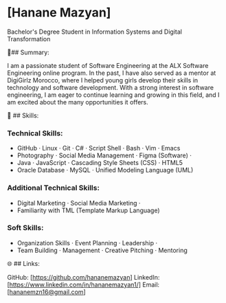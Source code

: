 # [Hanane Mazyan]
Bachelor's Degree Student in Information Systems and Digital Transformation

🌟## Summary:

 I am a passionate student of Software Engineering at the ALX Software Engineering online program.
 In the past, I have also served as a mentor at DigiGirlz Morocco, where I helped young girls develop their skills in technology and software development.
 With a strong interest in software engineering, I am eager to continue learning and growing in this field, and I am excited about the many opportunities it offers.
 
🔧 ## Skills:

### Technical Skills:

* GitHub · Linux · Git · C# · Script Shell · Bash · Vim · Emacs
* Photography · Social Media Management · Figma (Software) ·
* Java · JavaScript · Cascading Style Sheets (CSS) · HTML5
* Oracle Database · MySQL · Unified Modeling Language (UML)

### Additional Technical Skills:

* Digital Marketing · Social Media Marketing ·
* Familiarity with TML (Template Markup Language)

### Soft Skills:

* Organization Skills · Event Planning · Leadership ·
* Team Building · Management · Creative Pitching · Mentoring

🌐 ## Links:

GitHub: [https://github.com/hananemazyan]
LinkedIn: [https://www.linkedin.com/in/hananemazyan1/]
Email: [hananemzn16@gmail.com]

<!---
hananemazyan/hananemazyan is a ✨ special ✨ repository because its `README.md` (this file) appears on your GitHub profile.
You can click the Preview link to take a look at your changes.
--->
